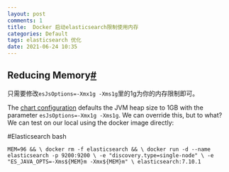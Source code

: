 ```yaml
---
layout: post
comments: 1
title:  Docker 启动elasticsearch限制使用内存
categories: Default
tags: elasticsearch 优化
date: 2021-06-24 10:35
---
```


## Reducing Memory[#](https://staffordwilliams.com/blog/2021/02/01/minimal-elasticsearch-resources-in-kubernetes/#reducing-memory)
只需要修改`esJsOptions=-Xmx1g -Xms1g`里的1g为你的内存限制即可。

The [chart configuration](https://github.com/elastic/helm-charts/tree/master/elasticsearch#configuration) defaults the JVM heap size to 1GB with the parameter `esJsOptions=-Xmx1g -Xms1g`. We can override this, but to what? We can test on our local using the docker image directly:

#Elasticsearch 
bash

`MEM=96 && \
    docker rm -f elasticsearch && \
    docker run -d --name elasticsearch -p 9200:9200 \
        -e "discovery.type=single-node" \
        -e "ES_JAVA_OPTS=-Xms${MEM}m -Xmx${MEM}m" \
        elasticsearch:7.10.1`
		


		
		
